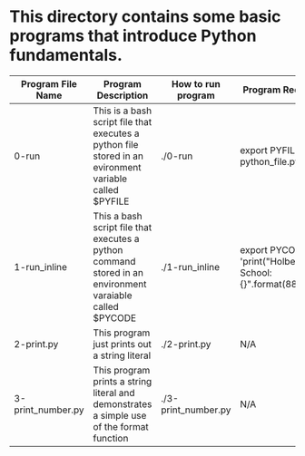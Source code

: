 # This directory contains some basic programs that introduce Python fundamentals.

Program File Name | Program Description | How to run program | Program Requiste
----------------- | ------------------- | ------------------ | ----------------
0-run | This is a bash script file that executes a python file stored in an evironment variable called $PYFILE | ./0-run | export PYFILE = python_file.py
1-run_inline | This a bash script file that executes a python command stored in an environment varaiable called $PYCODE | ./1-run_inline | export PYCODE = 'print("Holberton School: {}".format(88+10))'
2-print.py | This program just prints out a string literal | ./2-print.py | N/A
3-print_number.py | This program prints a string literal and demonstrates a simple use of the format function | ./3-print_number.py | N/A
 
